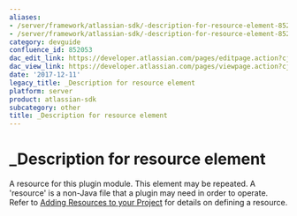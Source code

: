 ```yaml
---
aliases:
- /server/framework/atlassian-sdk/-description-for-resource-element-852053.html
- /server/framework/atlassian-sdk/-description-for-resource-element-852053.md
category: devguide
confluence_id: 852053
dac_edit_link: https://developer.atlassian.com/pages/editpage.action?cjm=wozere&pageId=852053
dac_view_link: https://developer.atlassian.com/pages/viewpage.action?cjm=wozere&pageId=852053
date: '2017-12-11'
legacy_title: _Description for resource element
platform: server
product: atlassian-sdk
subcategory: other
title: _Description for resource element
---
```

# \_Description for resource element

A resource for this plugin module. This element may be repeated. A 'resource' is a non-Java file that a plugin may need in order to operate. Refer to [Adding Resources to your Project](/server/framework/atlassian-sdk/adding-resources-to-your-project) for details on defining a resource.






























